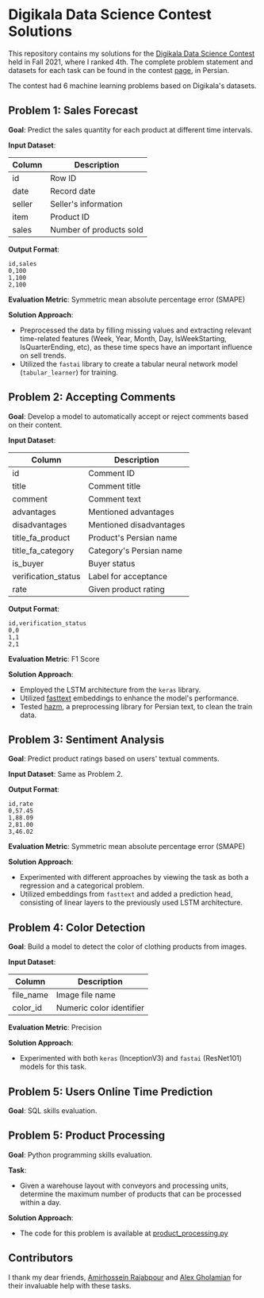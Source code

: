 # Digikala Data Science Contest Solutions

This repository contains my solutions for
the [Digikala Data Science Contest](https://quera.org/contest/assignments/20120/problems/66283) held in Fall 2021, where
I ranked 4th.
The complete problem statement and datasets for each task can be found in the
contest [page](https://quera.org/contest/assignments/20120/problems/66283), in Persian.

The contest had 6 machine learning problems based on Digikala's datasets.

## Problem 1: Sales Forecast

**Goal**: Predict the sales quantity for each product at different time intervals.

**Input Dataset**:

| **Column** | **Description**         |
|------------|-------------------------|
| id         | Row ID                  |
| date       | Record date             |
| seller     | Seller's information    |
| item       | Product ID              |
| sales      | Number of products sold |

**Output Format**:

```
id,sales
0,100
1,100
2,100
```

**Evaluation Metric**: Symmetric mean absolute percentage error (SMAPE)

**Solution Approach**:

- Preprocessed the data by filling missing values and extracting relevant time-related features (Week, Year, Month, Day,
  IsWeekStarting, IsQuarterEnding, etc), as these time specs have an important influence on sell trends.
- Utilized the `fastai` library to create a tabular neural network model (`tabular_learner`) for training.

## Problem 2: Accepting Comments

**Goal**: Develop a model to automatically accept or reject comments based on their content.

**Input Dataset**:

| **Column**          | **Description**         |
|---------------------|-------------------------|
| id                  | Comment ID              |
| title               | Comment title           |
| comment             | Comment text            |
| advantages          | Mentioned advantages    |
| disadvantages       | Mentioned disadvantages |
| title_fa_product    | Product's Persian name  |
| title_fa_category   | Category's Persian name |
| is_buyer            | Buyer status            |
| verification_status | Label for acceptance    |
| rate                | Given product rating    |

**Output Format**:

```
id,verification_status
0,0
1,1
2,1
```

**Evaluation Metric**: F1 Score

**Solution Approach**:

- Employed the LSTM architecture from the `keras` library.
- Utilized [fasttext](https://fasttext.cc/) embeddings to enhance the model's performance.
- Tested [hazm](https://github.com/roshan-research/hazm), a preprocessing library for Persian text, to clean the train
  data.

## Problem 3: Sentiment Analysis

**Goal**: Predict product ratings based on users' textual comments.

**Input Dataset**: Same as Problem 2.

**Output Format**:

```
id,rate
0,57.45
1,88.09
2,81.00
3,46.02
```

**Evaluation Metric**: Symmetric mean absolute percentage error (SMAPE)

**Solution Approach**:

- Experimented with different approaches by viewing the task as both a regression and a categorical problem.
- Utilized embeddings from `fasttext` and added a prediction head, consisting of linear layers to the previously used
  LSTM architecture.

## Problem 4: Color Detection

**Goal**: Build a model to detect the color of clothing products from images.

**Input Dataset**:

| **Column** | **Description**          |
|------------|--------------------------|
| file_name  | Image file name          |
| color_id   | Numeric color identifier |

**Evaluation Metric**: Precision

**Solution Approach**:

- Experimented with both `keras` (InceptionV3) and `fastai` (ResNet101) models for this task.

## Problem 5: Users Online Time Prediction

**Goal**: SQL skills evaluation.

## Problem 5: Product Processing

**Goal**: Python programming skills evaluation.

**Task**:

- Given a warehouse layout with conveyors and processing units, determine the maximum number of products that can be
  processed within a day.

**Solution Approach**:

- The code for this problem is available at [product_processing.py](Product_Processing/product_processing.py)

## Contributors

I thank my dear friends, [Amirhossein Rajabpour](https://github.com/amirhossein-Rajabpour/)
and [Alex Gholamian](https://github.com/alxgh) for their invaluable help with these tasks.